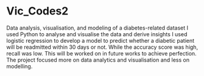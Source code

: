 # Vic_Codes2
Data analysis, visualisation, and modeling of a diabetes-related dataset
I used Python to analyse and visualise the data and derive insights
I used logistic regression to develop a model to predict whether a diabetic patient will be readmitted within 30 days or not.
While the accuracy score was high, recall was low. This will be worked on in future works to achieve perfection.
The project focused more on data analytics and visualisation and less on modelling.
